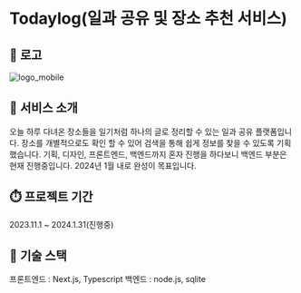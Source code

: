 # Todaylog(일과 공유 및 장소 추천 서비스)

## 🔎 로고
![logo_mobile](https://github.com/kimyeongkyung/Todaylog/assets/100064057/3fd4ffb1-58f4-4d23-8c17-82c9752ba927)


## 🔎 서비스 소개
오늘 하루 다녀온 장소들을 일기처럼 하나의 글로 정리할 수 있는 일과 공유 플랫폼입니다. 장소를 개별적으로도 확인 할 수 있어 검색을 통해 쉽게 정보를 찾을 수 있도록 기획했습니다. 
기획, 디자인, 프론트엔드, 백엔드까지 혼자 진행을 하다보니 백엔드 부분은 현재 진행중입니다. 2024년 1월 내로 완성이 목표입니다.

## ⏱️ 프로젝트 기간
2023.11.1 ~ 2024.1.31(진행중)

## 🔨 기술 스택
프론트엔드 : Next.js, Typescript
백엔드 : node.js, sqlite



